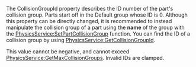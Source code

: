 The CollisionGroupId property describes the ID number of the part's
collision group. Parts start off in the Default group whose ID is 0.
Although this property can be directly changed, it is recommended to
instead manipulate the collision group of a part using the **name** of the
group with the [PhysicsService:SetPartCollisionGroup](https://create.roblox.com/docs/reference/engine/classes/PhysicsService#SetPartCollisionGroup) function. You can
find the ID of a collision group by using
[PhysicsService:GetCollisionGroupId](https://create.roblox.com/docs/reference/engine/classes/PhysicsService#GetCollisionGroupId).

This value cannot be negative, and cannot exceed
[PhysicsService:GetMaxCollisionGroups](https://create.roblox.com/docs/reference/engine/classes/PhysicsService#GetMaxCollisionGroups). Invalid IDs are clamped.